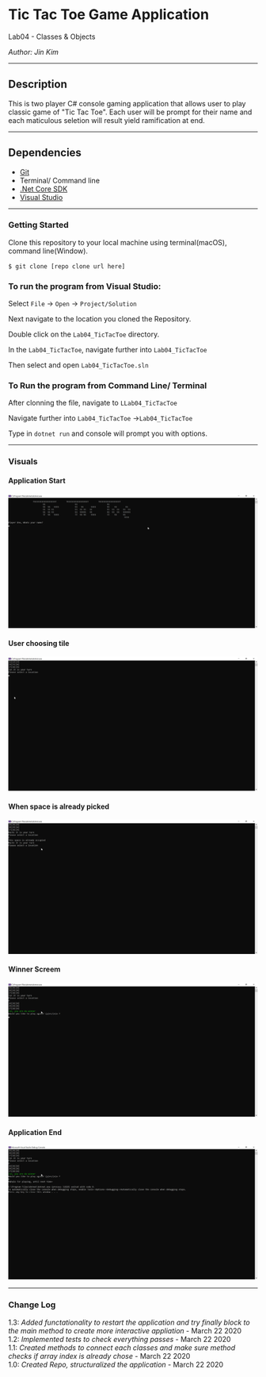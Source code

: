 # Tic Tac Toe Game Application


Lab04 - Classes & Objects

*Author: Jin Kim*

----

## Description

This is two player C# console gaming application that allows user to play classic game of "Tic Tac Toe". Each user will be prompt for their name and each maticulous seletion will result yield ramification at end.

---
## Dependencies

- [Git](https://git-scm.com/)
- Terminal/ Command line
- [.Net Core SDK](https://dotnet.microsoft.com/download)
- [Visual Studio](https://docs.microsoft.com/en-us/visualstudio/releases/2019/release-notes)

---
### Getting Started
Clone this repository to your local machine using terminal(macOS), command line(Window).

```
$ git clone [repo clone url here]
```

### To run the program from Visual Studio:
Select ```File``` -> ```Open``` -> ```Project/Solution```

Next navigate to the location you cloned the Repository.

Double click on the ```Lab04_TicTacToe``` directory.

In the `Lab04_TicTacToe`, navigate further into `Lab04_TicTacToe`

Then select and open ```Lab04_TicTacToe.sln```

### To Run the program from Command Line/ Terminal
After clonning the file, navigate to `LLab04_TicTacToe`

Navigate further into `Lab04_TicTacToe` ->`Lab04_TicTacToe`

Type in `dotnet run` and console will prompt you with options.

---

### Visuals

#### Application Start
![Application Start](./assets/images/application-start.png)

#### User choosing tile
![Witdrawing mula](./assets/images/user-choice.png)

#### When space is already picked
![Deposit Money](./assets/images/space-occupied.png)

#### Winner Screem
![Balance Check](./assets/images/winner-screen.png)

#### Application End
![Applicatino ends](./assets/images/application-end.png)

---

### Change Log
1.3: *Added functationality to restart the application and try finally block to the main method to create more interactive appliation* - March 22 2020  
1.2: *Implemented tests to check everything passes* - March 22 2020  
1.1: *Created methods to connect each classes and make sure method checks if array index is already chose* - March 22 2020  
1.0: *Created Repo, structuralized the application* - March 22 2020  

